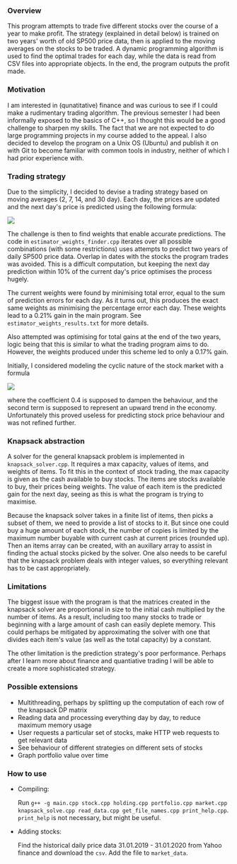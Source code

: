 ### Overview
This program attempts to trade five different stocks over the course of a year to make profit. The strategy (explained in detail below) is trained on two years' worth of old SP500 price data, then is applied to the moving averages on the stocks to be traded. A dynamic programming algorithm is used to find the optimal trades for each day, while the data is read from CSV files into appropriate objects. In the end, the program outputs the profit made. 

### Motivation
I am interested in (qunatitative) finance and was curious to see if I could make a rudimentary trading algorithm. The previous semester I had been informally exposed to the basics of C++, so I thought this would be a good challenge to sharpen my skills. The fact that we are not expected to do large programming projects in my course added to the appeal. I also decided to develop the program on a Unix OS (Ubuntu) and publish it on with Git to become familiar with common tools in industry, neither of which I had prior experience with. 

### Trading strategy
Due to the simplicity, I decided to devise a trading strategy based on moving averages (2, 7, 14, and 30 day). Each day, the prices are updated and the next day's price is predicted using the following formula: 

<img src="http://latex.codecogs.com/svg.latex?\text{prediction}=w_1*\text{MA}_2+w_2*\text{MA}_{7}+w_3*\text{MA}_{14}+w_4*\text{MA}_{30}" border="0"/>

The challenge is then to find weights that enable accurate predictions. The code in ```estimator_weights_finder.cpp``` iterates over all possible combinations (with some restrictions) uses attempts to predict two years of daily SP500 price data. Overlap in dates with the stocks the program trades was avoided. This is a difficult computation, but keeping the next day prediction within 10% of the current day's price optimises the process hugely.

The current weights were found by minimising total error, equal to the sum of prediction errors for each day. As it turns out, this produces the exact same weights as minimising the percentage error each day. These weights lead to a 0.21% gain in the main program. See ```estimator_weights_results.txt``` for more details.

Also attempted was optimising for total gains at the end of the two years, logic being that this is similar to what the trading program aims to do. However, the weights produced under this scheme led to only a 0.17% gain.

Initially, I considered modeling the cyclic nature of the stock market with a formula

<img src="http://latex.codecogs.com/svg.latex?p(x)=0.4*sin(\frac{2\pi*x}{365})+\frac{4}{365*100}" border="0"/>

where the coefficient 0.4 is supposed to dampen the behaviour, and the second term is supposed to represent an upward trend in the economy. Unfortunately this proved useless for predicting stock price behaviour and was not refined further.

### Knapsack abstraction
A solver for the general knapsack problem is implemented in ```knapsack_solver.cpp```. It requires a max capacity, values of items, and weights of items. To fit this in the context of stock trading, the max capacity is given as the cash available to buy stocks. The items are stocks available to buy, their prices being weights. The value of each item is the predicted gain for the next day, seeing as this is what the program is trying to maximise. 

Because the knapsack solver takes in a finite list of items, then picks a subset of them, we need to provide a list of stocks to it. But since one could buy a huge amount of each stock, the number of copies is limited by the maximum number buyable with current cash at current prices (rounded up). Then an items array can be created, with an auxillary array to assist in finding the actual stocks picked by the solver. One also needs to be careful that the knapsack problem deals with integer values, so everything relevant has to be cast appropriately.

### Limitations
The biggest issue with the program is that the matrices created in the knapsack solver are proportional in size to the initial cash multiplied by the number of items. As a result, including too many stocks to trade or beginning with a large amount of cash can easily deplete memory. This could perhaps be mitigated by approximating the solver with one that divides each item's value (as well as the total capacity) by a constant. 

The other limitation is the prediction strategy's poor performance. Perhaps after I learn more about finance and quantiative trading I will be able to create a more sophisticated strategy.

### Possible extensions
* Multithreading, perhaps by splitting up the computation of each row of the knapsack DP matrix
* Reading data and processing everything day by day, to reduce maximum memory usage
* User requests a particular set of stocks, make HTTP web requests to get relevant data
* See behaviour of different strategies on different sets of stocks
* Graph portfolio value over time

### How to use
* Compiling: 

  Run ```g++ -g main.cpp stock.cpp holding.cpp portfolio.cpp market.cpp knapsack_solve.cpp read_data.cpp get_file_names.cpp print_help.cpp```. ```print_help``` is not necessary, but might be useful.

* Adding stocks: 

  Find the historical daily price data 31.01.2019 - 31.01.2020 from Yahoo finance and download the ```csv```. Add the file to ```market_data```.
